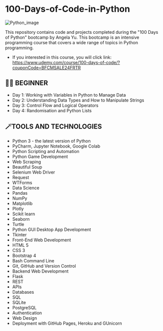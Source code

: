 # 100-Days-of-Code-in-Python

![Python_image](https://github.com/user-attachments/assets/b7c48964-09f5-4164-9e50-1f002966074c)
                                                
This repository contains code and projects completed during the "100 Days of Python" bootcamp by Angela Yu. This bootcamp is an intensive programming course that covers a wide range of topics in Python programming. 
- If you interested in this course, you will click link: https://www.udemy.com/course/100-days-of-code/?couponCode=BFCMSALE24FRTR


👩‍💻 BEGINNER
----------------------------------------------------------------
- Day 1: Working with Variables in Python to Manage Data
- Day 2: Understanding Data Types and How to Manipulate Strings
- Day 3: Control Flow and Logical Operators
- Day 4: Randomisation and Python Lists



🪄TOOLS AND TECHNOLOGIES
----------------------------------------------------------------
- Python 3 - the latest version of Python
- PyCharm, Jupyter Notebook, Google Colab
- Python Scripting and Automation
- Python Game Development
- Web Scraping
- Beautiful Soup
- Selenium Web Driver
- Request
- WTForms
- Data Science
- Pandas
- NumPy
- Matplotlib
- Plotly
- Scikit learn
- Seaborn
- Turtle
- Python GUI Desktop App Development
- Tkinter
- Front-End Web Development
- HTML 5
- CSS 3
- Bootstrap 4
- Bash Command Line
- Git, GitHub and Version Control
- Backend Web Development
- Flask
- REST
- APIs
- Databases
- SQL
- SQLite
- PostgreSQL
- Authentication
- Web Design
- Deployment with GitHub Pages, Heroku and GUnicorn


